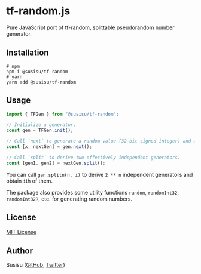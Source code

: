 # tf-random.js
Pure JavaScript port of [tf-random](http://hackage.haskell.org/package/tf-random-0.5), splittable pseudorandom number generator.

## Installation
``` shell
# npm
npm i @susisu/tf-random
# yarn
yarn add @susisu/tf-random
```

## Usage
``` javascript
import { TFGen } from "@susisu/tf-random";

// Initialize a generator.
const gen = TFGen.init();

// Call `next` to generate a random value (32-bit signed integer) and a new generator.
const [x, nextGen] = gen.next();

// Call `split` to derive two effectively independent generators.
const [gen1, gen2] = nextGen.split();
```

You can call `gen.splitn(n, i)` to derive `2 ** n` independent generators and obtain `i`th of them.

The package also provides some utility functions `random`, `randomInt32`, `randomInt32R`, etc. for generating random numbers.

## License
[MIT License](http://opensource.org/licenses/mit-license.php)

## Author
Susisu ([GitHub](https://github.com/susisu), [Twitter](https://twitter.com/susisu2413))

